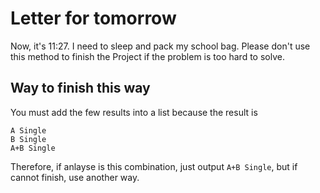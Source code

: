 # Letter for tomorrow
Now, it's 11:27. I need to sleep and pack my school bag. Please don't use this method to finish the Project if the problem is too hard to solve.

## Way to finish this way
You must add the few results into a list because the result is 
```
A Single
B Single
A+B Single
```
Therefore, if anlayse is this combination, just output `A+B Single`, but if cannot finish, use another way.
